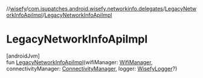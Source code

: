 //[wisefy](../../../index.md)/[com.isupatches.android.wisefy.networkinfo.delegates](../index.md)/[LegacyNetworkInfoApiImpl](index.md)/[LegacyNetworkInfoApiImpl](-legacy-network-info-api-impl.md)

# LegacyNetworkInfoApiImpl

[androidJvm]\
fun [LegacyNetworkInfoApiImpl](-legacy-network-info-api-impl.md)(wifiManager: [WifiManager](https://developer.android.com/reference/kotlin/android/net/wifi/WifiManager.html), connectivityManager: [ConnectivityManager](https://developer.android.com/reference/kotlin/android/net/ConnectivityManager.html), logger: [WisefyLogger](../../com.isupatches.android.wisefy.shared.logging/-wisefy-logger/index.md)?)
